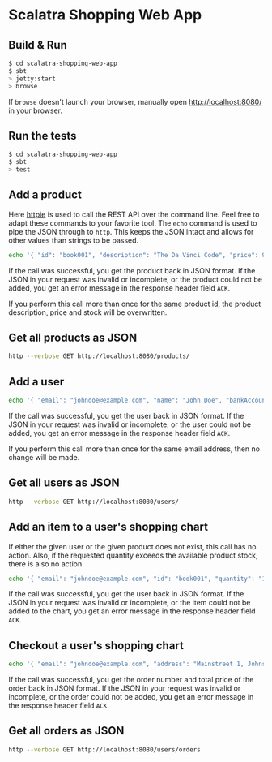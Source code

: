 # Scalatra Shopping Web App #

## Build & Run ##

```sh
$ cd scalatra-shopping-web-app
$ sbt
> jetty:start
> browse
```

If `browse` doesn't launch your browser, manually open [http://localhost:8080/](http://localhost:8080/) in your browser.

## Run the tests ##

```sh
$ cd scalatra-shopping-web-app
$ sbt
> test
```

## Add a product ##

Here [httpie](https://httpie.org/) is used to call the REST API over the command line. Feel free to adapt these commands to your favorite
tool. The `echo` command is used to pipe the JSON through to `http`. This keeps the JSON intact and allows for other
values than strings to be passed.

```sh
echo '{ "id": "book001", "description": "The Da Vinci Code", "price": 9.95, "stock": 10 }' | http --verbose POST http://localhost:8080/products/addProduct
```

If the call was successful, you get the product back in JSON format. If the JSON in your request was invalid or incomplete, or
the product could not be added, you get an error message in the response header field `ACK`.

If you perform this call more than once for the same product id, the product description, price and stock will be overwritten.

## Get all products as JSON ##

```sh
http --verbose GET http://localhost:8080/products/
```

## Add a user ##

```sh
echo '{ "email": "johndoe@example.com", "name": "John Doe", "bankAccount": "9876543210" }' | http --verbose POST http://localhost:8080/users/addUser
```

If the call was successful, you get the user back in JSON format. If the JSON in your request was invalid or incomplete, or
the user could not be added, you get an error message in the response header field `ACK`.

If you perform this call more than once for the same email address, then no change will be made.

## Get all users as JSON ##

```sh
http --verbose GET http://localhost:8080/users/
```

## Add an item to a user's shopping chart ##

If either the given user or the given product does not exist, this call has no action. Also, if the requested quantity
exceeds the available product stock, there is also no action.

```sh
echo '{ "email": "johndoe@example.com", "id": "book001", "quantity": "1" }' | http --verbose POST http://localhost:8080/users/addItemToUserChart
```

If the call was successful, you get the user back in JSON format. If the JSON in your request was invalid or incomplete, or
the item could not be added to the chart, you get an error message in the response header field `ACK`.

## Checkout a user's shopping chart ##

```sh
echo '{ "email": "johndoe@example.com", "address": "Mainstreet 1, Johnsville" }' | http --verbose POST http://localhost:8080/users/checkout
```

If the call was successful, you get the order number and total price of the order back in JSON format. If the JSON in your 
request was invalid or incomplete, or the order could not be added, you get an error message in the response header field `ACK`.

## Get all orders as JSON ##

```sh
http --verbose GET http://localhost:8080/users/orders
```